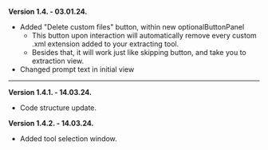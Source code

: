 **Version 1.4. - 03.01.24.**
- Added "Delete custom files" button, within new optionalButtonPanel
    - This button upon interaction will automatically remove every custom .xml extension added to your extracting tool.
    - Besides that, it will work just like skipping button, and take you to extraction view.
- Changed prompt text in initial view
***
**Version 1.4.1. - 14.03.24.**
- Code structure update.

**Version 1.4.2. - 14.03.24.**
- Added tool selection window.
